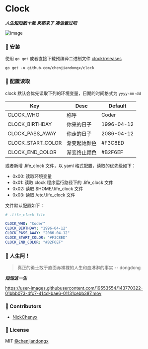 # Clock

***人生短短数十载 来都来了 凑活着过吧***

![image](https://user-images.githubusercontent.com/19553554/143769534-21a7d9d7-b1b5-494e-b046-9240f943b848.png)

### 🔰 安装

使用 `go get` 或者直接下载预编译二进制文件 [clock/releases](https://github.com/chenjiandongx/clock/releases)

```shell
go get -u github.com/chenjiandongx/clock
```

### 🔑 配置读取

clock 默认会优先读取下列的环境变量，日期的时间格式为 `yyyy-mm-dd`

| Key | Desc | Default |
| --- | ---- | ------- |
| CLOCK_WHO | 称呼 | Coder |
| CLOCK_BIRTHDAY | 你来的日子 | 1996-04-12 |
| CLOCK_PASS_AWAY | 你走的日子 | 2086-04-12 |
| CLOCK_START_COLOR | 渐变起始颜色 | #F3C8ED |
| CLOCK_END_COLOR | 渐变终止颜色 | #B2F6EF |

或者新增 .life_clock 文件，以 yaml 格式配置，读取的优先级如下：

* 0x00: 读取环境变量
* 0x01: 读取 clock 程序运行路径下的 .life_clock 文件
* 0x02: 读取 $HOME/.life_clock 文件
* 0x03: 读取 /etc/.life_clock 文件

文件默认配置如下：

```yaml
# .life_clock file

CLOCK_WHO: "Coder"
CLOCK_BIRTHDAY: "1996-04-12"
CLOCK_PASS_AWAY: "2086-04-12"
CLOCK_START_COLOR: "#F3C8ED"
CLOCK_END_COLOR: "#B2F6EF" 
```

### 🤔 人生阿！

> 真正的勇士敢于直面赤裸裸的人生和血淋淋的事实 -- dongdong

***短短这一生***

https://user-images.githubusercontent.com/19553554/143770322-01bbb073-4fc7-414d-bae6-01131cebb387.mov

### 👏 Contributors

- [NickChenyx](https://github.com/nickChenyx)

### 🔖 License

MIT [©chenjiandongx](https://github.com/chenjiandongx)
